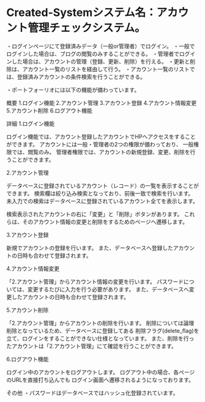 # Created-Systemシステム名：アカウント管理チェックシステム。

・ログインページにて登録済みデータ（一般or管理者）でログイン。
・一般でログインした場合は、ブログの閲覧のみすることができる。
・管理者でログインした場合は、アカウントの管理（登録、更新、削除）を行える。
・更新と削除は、アカウント一覧のリストを経由して行う。
・アカウント一覧のリストでは、登録済みアカウントの条件検索を行うことができる。


・ポートフォーリオには以下の機能が備わっています。

概要
1.ログイン機能
2.アカウント管理
3.アカウント登録
4.アカウント情報変更
5.アカウント削除
6.ログアウト機能


詳細
1.ログイン機能

ログイン機能では、アカウント登録したアカウントでHPへアクセスをすることができます。
アカウントには一般・管理者の2つの権限が備わっており、
一般権限では、閲覧のみ。
管理者権限では、アカウントの新規登録、変更、削除を行うことができます。


2.アカウント管理

データベースに登録されているアカウント（レコード）の一覧を表示することができます。
検索欄は絞り込み検索となっており、前後一致で検索を行います。
未入力での検索はデータベースに登録されているアカウント全てを表示します。

検索表示されたアカウントの右に「変更」と「削除」ボタンがあります。
これらは、そのアカウント情報の変更と削除をするためのページへ遷移します。


3.アカウント登録

新規でアカウントの登録を行います。
また、データベースへ登録したアカウントの日時も合わせて登録されます。


4.アカウント情報変更

「2.アカウント管理」からアカウント情報の変更を行います。
パスワードについては、変更するたびに入力を行う必要があります。
また、データベースへ変更したアカウントの日時も合わせて登録されます。


5.アカウント削除

「2.アカウント管理」からアカウントの削除を行います。
削除については論理削除となっているため、データベースに登録してある
削除フラグ(delete_flag)を立て、ログインをすることができない仕様となっています。
また、削除を行ったアカウントは「2.アカウント管理」にて確認を行うことができます。


6.ログアウト機能

ログイン中のアカウントをログアウトします。
ログアウト中の場合、各ページのURLを直接打ち込んでも
ログイン画面へ遷移されるようになっております。


その他
・パスワードはデータベースではハッシュ化登録されています。
